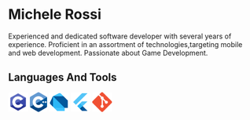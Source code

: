 # Michele Rossi

Experienced and dedicated software developer with several years of experience. Proficient in an assortment of technologies,targeting mobile and web development. Passionate about Game Development.

## Languages And Tools

<code><img height="40" src="assets/c.png"></code>
<code><img height="40" src="assets/cpp.png"></code>
<code><img height="40" src="assets/dart.png"></code>
<code><img height="40" src="assets/flutter.png"></code>
<code><img height="40" src="assets/git.png"></code>







